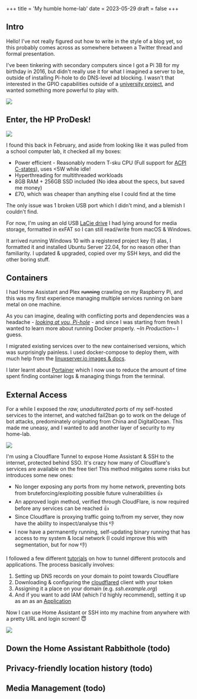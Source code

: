 +++
title = 'My humble home-lab'
date = 2023-05-29
draft = false
+++

## Intro

Hello! I've not really figured out how to write in the style of a blog yet, so this probably comes across as somewhere between a Twitter thread and formal presentation. 

I've been tinkering with secondary computers since I got a Pi 3B for my birthday in 2016, but didn't really use it for what I imagined a server to be, outside of installing Pi-hole to do DNS-level ad blocking. I wasn't that interested in the GPIO capabilities outside of a [university project](https://www.youtube.com/watch?v=J1y6sschMHc), and wanted something more powerful to play with.

![](/images/homelab/pc.jpg)

## Enter, the HP ProDesk!

![](/images/homelab/hp.jpg)

I found this back in February, and aside from looking like it was pulled from a school computer lab, it checked all my boxes:

- Power efficient - Reasonably modern T-sku CPU (Full support for [ACPI C-states](https://metebalci.com/blog/a-minimum-complete-tutorial-of-cpu-power-management-c-states-and-p-states/)), uses <5W while idle!
- Hyperthreading for multithreaded workloads
- 8GB RAM + 256GB SSD included (No idea about the specs, but saved me money)
- £70, which was cheaper than anything else I could find at the time

The only issue was 1 broken USB port which I didn't mind, and a blemish I couldn't find.

For now, I'm using an old USB [LaCie drive](https://www.apple.com/uk/shop/product/HKVD2ZM/A/lacie-1tb-rugged-usb-c-portable-drive) I had lying around for media storage, formatted in exFAT so I can still read/write from macOS & Windows.

It arrived running Windows 10 with a registered project key (!) alas, I formatted it and installed Ubuntu Server 22.04, for no reason other than familiarity. I updated & upgraded, copied over my SSH keys, and did the other boring stuff.

## Containers
I had Home Assistant and Plex ~~running~~ crawling on my Raspberry Pi, and this was my first experience managing multiple services running on bare metal on one machine. 

As you can imagine, dealing with conflicting ports and dependencies was a headache - [*looking at you, Pi-hole*](https://github.com/pi-hole/pi-hole/issues/1785) - and since I was starting from fresh I wanted to learn more about running Docker properly.  *~In Production~* I guess.

I migrated existing services over to the new containerised versions, which was surprisingly painless. I used docker-compose to deploy them, with much help from the [linuxserver.io images & docs](https://linuxserver.io). 

I later learnt about [Portainer](https://portainer.io) which I now use to reduce the amount of time spent finding container logs & managing things from the terminal.

## External Access

For a while I exposed the *raw, unadulterated ports* of my self-hosted services to the internet, and watched fail2ban go to work on the deluge of bot attacks, predominately originating from China and DigitalOcean. This made me uneasy, and I wanted to add another layer of security to my home-lab.

![](/images/homelab/fail2banlogs.jpg)

I'm using a Cloudflare Tunnel to expose Home Assistant & SSH to the internet, protected behind SSO. It's crazy how many of Cloudflare's services are available on the free tier! This method mitigates some risks but introduces some new ones:

- No longer exposing any ports from my home network, preventing bots from bruteforcing/exploiting possible future vulnerabilities 👍
- An approved login method, verified through CloudFlare, is now required before any services can be reached 👍
- Since Cloudflare is proxying traffic going to/from my server, they now have the ability to inspect/analyse this 👎
- I now have a permanently running, self-updating binary running that has access to my system & local network (I could improve this with segmentation, but for now 👎)

I followed a few different [tutorials](https://developers.cloudflare.com/cloudflare-one/connections/connect-apps/use-cases/ssh/#connect-to-ssh-server-with-cloudflared-access) on how to tunnel different protocols and applications. The process basically involves:

1. Setting up DNS records on your domain to point towards Cloudflare
2. Downloading & configuring the [cloudflared](https://github.com/cloudflare/cloudflared) client with your token
3. Assigning it a place on your domain (e.g. *ssh.example.org*) 
4. And if you want to add IAM (which I'd highly recommend), setting it up as an as an [Application](https://developers.cloudflare.com/cloudflare-one/applications/configure-apps/self-hosted-apps/)

Now I can use Home Assistant or SSH into my machine from anywhere with a pretty URL and login screen! 😇

![](/images/homelab/cfzero.jpg)

## Down the Home Assistant Rabbithole (todo)
## Privacy-friendly location history (todo)
## Media Management (todo)

